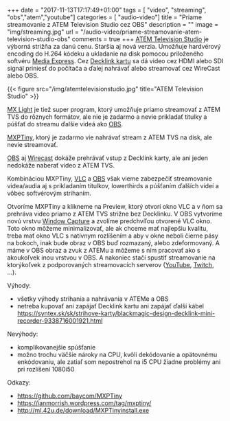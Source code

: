+++
date = "2017-11-13T17:17:49+01:00"
tags = [ "video", "streaming", "obs","atem","youtube"]
categories = [ "audio-video"]
title = "Priame streamovanie z ATEM Television Studio cez OBS"
description = ""
image = "img/streaming.jpg"
url = "/audio-video/priame-streamovanie-atem-television-studio-obs"
comments = true
+++
[ATEM Television Studio](https://www.blackmagicdesign.com/products/atemtelevisionstudiohd) je výborná strižňa za danú cenu. Staršia aj nová verzia. Umožňuje hardvérový encoding do H.264 kódeku a ukladanie na disk pomocou priloženého softvéru [Media Express](https://www.blackmagicdesign.com/products/decklink/mediaexpress). Cez [Decklink kartu](https://www.blackmagicdesign.com/products/decklink) sa dá video cez HDMI alebo SDI signál priniesť do počítača a ďalej nahrávať alebo streamovať cez WireCast alebo OBS.

{{< figure src="/img/atemtelevisionstudio.jpg" title="ATEM Television Studio" >}}

[MX Light](http://mxlight.co.uk) je tiež super program, ktorý umožňuje priamo streamovať z ATEM TVS do rôznych formátov, ale nie je zadarmo a nevie prikladať titulky a púšťať do streamu ďalšie videá ako [OBS](https://obsproject.com).

[MXPTiny](https://ianmorrish.wordpress.com/tag/mxptiny/), ktorý je zadarmo vie nahrávať stream z ATEM TVS na disk, ale nevie streamovať.

[OBS](https://obsproject.com) aj [Wirecast](https://www.telestream.net/wirecast/overview.htm) dokáže prehrávať vstup z Decklink karty, ale ani jeden nedokáže naberať video z ATEM TVS.

Kombináciou MXPTiny, [VLC](https://www.videolan.org) a [OBS](https://obsproject.com) však vieme zabezpečiť streamovanie videa/audia aj s prikladaním titulkov, lowerthirds  a púšťaním ďalších videí a vôbec softvérovým strihaním.

Otvoríme MXPTiny a klikneme na Preview, ktorý otvorí okno VLC a v ňom sa prehráva video priamo z ATEM TVS strižne bez Decklinku.
V OBS vytvoríme novú vrstvu [Window Capture](https://jp9000.github.io/OBS/sources/windowcapture.html) a zvolíme predchvíľou otvorené VLC okno. Toto okno môžeme minimalizovať, ale ak chceme mať najlepšiu kvalitu, treba mať okno VLC s natívnym rozlíšením a aby v okne neboli čierne pásy na bokoch, inak bude obraz v OBS buď rozmazaný, alebo zdeformovaný.
A máme v OBS obraz a zvuk z ATEMu a môžeme s ním pracovať ako s akoukoľvek inou vrstvou v OBS. A nakoniec stačí spustiť streamovanie na ktorýkoľvek z podporovaných streamovacích serverov ([YouTube](https://www.youtube.com/channel/UC4R8DWoMoI7CAwX8_LjQHig), [Twitch](https://go.twitch.tv), ...).

Výhody:

 - všetky výhody strihania a nahrávania v ATEMe a OBS
 - netreba kupovať ani zapájať Decklink kartu ani zapájať ďalší kábel https://syntex.sk/sk/strihove-karty/blackmagic-design-decklink-mini-recorder-9338716001921.html

Nevýhody:

 - komplikovanejšie spúšťanie
 - možno trochu väčšie nároky na CPU, kvôli dekódovanie a opätovnému enkódovaniu, ale zatiaľ som nepostrehol na i5 CPU žiadne problémy ani pri rozlíšení 1080i50

Odkazy:

 - https://github.com/baycom/MXPTiny
 - https://ianmorrish.wordpress.com/tag/mxptiny/
 - http://ml.42u.de/download/MXPTinyinstall.exe
